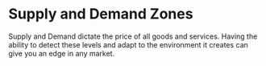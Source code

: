 # Supply and Demand Zones
Supply and Demand dictate the price of all goods and services. Having the ability to detect these levels and adapt to the environment it creates can give you an edge in any market. 
